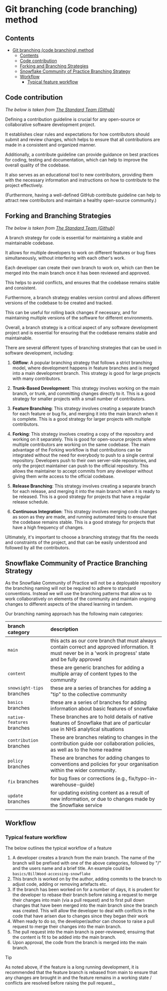 # Git branching (code branching) method

## Contents

- [Git branching (code branching) method](#git-branching-(code-branching)-method)
  - [Contents](#contents)
  - [Code contribution](#code-contribution)
  - [Forking and Branching Strategies](#forking-and-branching-strategies)
  - [Snowflake Community of Practice Branching Strategy](#snowflake-community-of-practice-branching-strategy)
  - [Workflow](#workflow)
    - [Typical feature workflow](#typical-feature-workflow)

## Code contribution

_The below is taken from [The Standard Team (Github)](https://github.com/hassanhabib/The-Standard-Team/blob/main/4%20Practices/4%20Practices.md)_

Defining a contribution guideline is crucial for any open-source or collaborative software development project.

It establishes clear rules and expectations for how contributors should submit and review changes, which helps to ensure that all contributions are made in a consistent and organized manner.

Additionally, a contribute guideline can provide guidance on best practices for coding, testing and documentation, which can help to improve the overall quality of the codebase.

It also serves as an educational tool to new contributors, providing them with the necessary information and instructions on how to contribute to the project effectively.

(Furthermore, having a well-defined GitHub contribute guideline can help to attract new contributors and maintain a healthy open-source community.)

## Forking and Branching Strategies

_The below is taken from [The Standard Team (Github)](https://github.com/hassanhabib/The-Standard-Team/blob/main/4%20Practices/4%20Practices.md)_

A branch strategy for code is essential for maintaining a stable and maintainable codebase.

It allows for multiple developers to work on different features or bug fixes simultaneously, without interfering with each other's work.

Each developer can create their own branch to work on, which can then be merged into the main branch once it has been reviewed and approved.

This helps to avoid conflicts, and ensures that the codebase remains stable and consistent.

Furthermore, a branch strategy enables version control and allows different versions of the codebase to be created and tracked.

This can be useful for rolling back changes if necessary, and for maintaining multiple versions of the software for different environments.

Overall, a branch strategy is a critical aspect of any software development project and is essential for ensuring that the codebase remains stable and maintainable.

There are several different types of branching strategies that can be used in software development, including:

1. **Gitflow**: A popular branching strategy that follows a strict branching model, where development happens in feature branches and is merged into a main development branch. This strategy is good for large projects with many contributors.

1. **Trunk-Based Development**: This strategy involves working on the main branch, or trunk, and committing changes directly to it. This is a good strategy for smaller projects with a small number of contributors.

1. **Feature Branching**: This strategy involves creating a separate branch for each feature or bug fix, and merging it into the main branch when it is complete. This is a good strategy for larger projects with multiple contributors.

1. **Forking**: This strategy involves creating a copy of the repository and working on it separately. This is good for open-source projects where multiple contributors are working on the same codebase.  The main advantage of the Forking workflow is that contributions can be integrated without the need for everybody to push to a single central repository. Developers push to their own server-side repositories, and only the project maintainer can push to the official repository. This allows the maintainer to accept commits from any developer without giving them write access to the official codebase.

1. **Release Branching**: This strategy involves creating a separate branch for each release, and merging it into the main branch when it is ready to be released. This is a good strategy for projects that have a regular release schedule.

1. **Continuous Integration**: This strategy involves merging code changes as soon as they are made, and running automated tests to ensure that the codebase remains stable. This is a good strategy for projects that have a high frequency of changes.

Ultimately, it's important to choose a branching strategy that fits the needs and constraints of the project, and that can be easily understood and followed by all the contributors.

## Snowflake Community of Practice Branching Strategy

As the Snowflake Community of Practice will not be a deployable repository the branching naming will not be required to adhere to standard conventions. Instead we will use the branching patterns that allow us to work collaboratively on elements of the community and maintain ongoing changes to different aspects of the shared learning in tandem.

Our branching naming approach has the following main categories:

| branch category | description |
| :--- | :--- |
| `main` | this acts as our core branch that must always contain correct and approved information. It must never be in a 'work in progress' state and be fully approved |
| `content` | these are generic branches for adding a multiple array of content types to the community |
| `snowsight-tips` branches | these are a series of branches for adding a "tip" to the collective community |
| `basics` branches | these are a series of branches for adding information about basic features of snowflake |
| `native-features` branches | These branches are to hold details of native features of Snowflake that are of particular use in NHS analytical situations |
| `contribution` branches | These are branches relating to changes in the contribution guide oor collaboration policies, as well as to the home readme |
| `policy` branches | These are branches for adding changes to conventions and policies for your organisation within the wider community. |
| `fix` branches | for bug fixes or corrections (e.g., fix/typo-in-warehouse-guide) |
| `update` branches | for updating existing content as a result of new information, or due to changes made by the Snowflake service |

## Workflow

### Typical feature workflow

The below outlines the typical workflow of a feature

1. A developer creates a branch from the main branch. The name of the branch will be prefixed with one of the above categories, followed by "/" and the users name and a brief title. An example could be `basics/BillWood-accessing-snowflake`
1. This branch is worked on by the author, adding commits to the branch to adjust code, adding or removing artefacts etc.
1. If the branch has been worked on for a number of days, it is prudent for the developer to rebase their branch before raising a request to merge their changes into main (via a pull request) and to first pull down changes that have been merged into the main branch since the branch was created. This will allow the developer to deal with conflicts in the code that have arisen due to changes since they began their work
1. When ready to do so, the developer/author can choose to raise a pull request to merge their changes into the main branch.
1. The pull request into the main branch is peer-reviewed; ensuirng that the content is fit to be added into the main branch. 
1. Upon approval, the code from the branch is merged into the main branch.

> [!TIP] 
> As noted above,  if the feature is a long running development, it is recommended that the feature branch is rebased from main to ensure that any changes are brought in and the feature remains in a working state / conflicts are resolved before raising the pull request._
